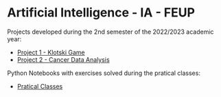 # Artificial Intelligence - IA - FEUP

Projects developed during the 2nd semester of the 2022/2023 academic year:

- [Project 1 - Klotski Game](/Projects/project1)
- [Project 2 - Cancer Data Analysis](/Projects/project2)

Python Notebooks with exercises solved during the pratical classes:

- [Pratical Classes](/Classes)
